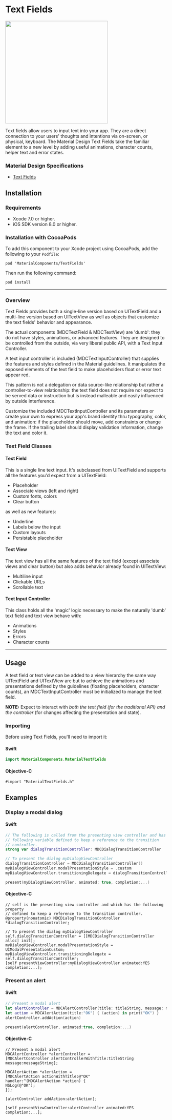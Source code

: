# Text Fields

<!--{% if site.link_to_site == "true" %}-->
<a alt="Text Fields"><img src="docs/assets/text_fields.png" width="320px"></a>
<!--{% else %}<div class="ios-animation right" markdown="1"><video src="docs/assets/text_fields.mp4" autoplay loop></video></div>{% endif %}-->

Text fields allow users to input text into your app. They are a direct connection to your users' thoughts and intentions via on-screen, or physical, keyboard. The Material Design Text Fields take the familiar element to a new level by adding useful animations, character counts, helper text and error states.
<!--{: .intro :}-->

### Material Design Specifications

<ul class="icon-list">
<li class="icon-link"><a href="https://material.io/guidelines/components/text-fields.html">Text Fields</a></li>
</ul>


## Installation

### Requirements

- Xcode 7.0 or higher.
- iOS SDK version 8.0 or higher.

### Installation with CocoaPods

To add this component to your Xcode project using CocoaPods, add the following to your `Podfile`:

~~~
pod 'MaterialComponents/TextFields'
~~~

Then run the following command:

~~~ bash
pod install
~~~

- - -

### Overview

Text Fields provides both a single-line version based on UITextField and a multi-line version based on UITextView as well as objects that customize the text fields' behavior and appearance.

The actual components (MDCTextField & MDCTextView) are 'dumb': they do not have styles, animations, or advanced features. They are designed to be controlled from the outside, via very liberal public API, with a Text Input Controller. 

A text input controller is included (MDCTextInputController) that supplies the features and styles defined in the Material guidelines. It manipulates the exposed elements of the text field to make placeholders float or error text appear red.

This pattern is not a delegation or data source-like relationship but rather a controller-to-view relationship: the text field does not require nor expect to be served data or instruction but is instead malleable and easily influenced by outside interference.

Customize the included MDCTextInputController and its parameters or create your own to express your app's brand identity thru typography, color, and animation: if the placeholder should move, add constraints or change the frame. If the trailing label should display validation information, change the text and color it.

### Text Field Classes

#### Text Field

This is a single line text input. It's subclassed from UITextField and supports all the features you'd expect from a UITextField:

* Placeholder
* Associate views (left and right)
* Custom fonts, colors 
* Clear button

as well as new features:

* Underline
* Labels below the input
* Custom layouts
* Persistable placeholder

#### Text View

The text view has all the same features of the text field (except associate views and clear button) but also adds behavior already found in UITextView:

* Multiline input
* Clickable URLs
* Scrollable text

#### Text Input Controller

This class holds all the 'magic' logic necessary to make the naturally 'dumb' text field and text view behave with:

* Animations
* Styles
* Errors
* Character counts 

- - -

## Usage

A text field or text view can be added to a view hierarchy the same way UITextField and UITextView are but to achieve the animations and presentations defined by the guidelines (floating placeholders, character counts), an MDCTextInputController must be initialized to manage the text field.

**NOTE:** Expect to interact with _both the text field (for the traditional API) and the controller_ (for changes affecting the presentation and state).

### Importing

Before using Text Fields, you'll need to import it:

<!--<div class="material-code-render" markdown="1">-->
#### Swift

~~~ swift
import MaterialComponents.MaterialTextFields
~~~

#### Objective-C

~~~ objc
#import "MaterialTextFields.h"
~~~
<!--</div>-->

## Examples

### Display a modal dialog

<!--<div class="material-code-render" markdown="1">-->
#### Swift

~~~ swift
// The following is called from the presenting view controller and has the
// following variable defined to keep a reference to the transition
// controller.
strong var dialogTransitionController: MDCDialogTransitionController

// To present the dialog myDialogViewController
dialogTransitionController = MDCDialogTransitionController()
myDialogViewController.modalPresentationStyle = .custom
myDialogViewController.transitioningDelegate = dialogTransitionController

present(myDialogViewController, animated: true, completion:...)
~~~

#### Objective-C

~~~ objc
// self is the presenting view controller and which has the following property
// defined to keep a reference to the transition controller.
@property(nonatomic) MDCDialogTransitionController *dialogTransitionController;

// To present the dialog myDialogViewController
self.dialogTransitionController = [[MDCDialogTransitionController alloc] init];
myDialogViewController.modalPresentationStyle = UIModalPresentationCustom;
myDialogViewController.transitioningDelegate = self.dialogTransitionController;
[self presentViewController:myDialogViewController animated:YES completion:...];

~~~
<!--</div>-->

### Present an alert

<!--<div class="material-code-render" markdown="1">-->
#### Swift

~~~ swift
// Present a modal alert
let alertController = MDCAlertController(title: titleString, message: messageString)
let action = MDCAlertAction(title:"OK") { (action) in print("OK") }
alertController.addAction(action)

present(alertController, animated:true, completion:...)
~~~

#### Objective-C

~~~ objc
// Present a modal alert
MDCAlertController *alertController =
[MDCAlertController alertControllerWithTitle:titleString
message:messageString];

MDCAlertAction *alertAction =
[MDCAlertAction actionWithTitle:@"OK"
handler:^(MDCAlertAction *action) {
NSLog(@"OK");
}];

[alertController addAction:alertAction];

[self presentViewController:alertController animated:YES completion:...];
~~~
<!--</div>-->
